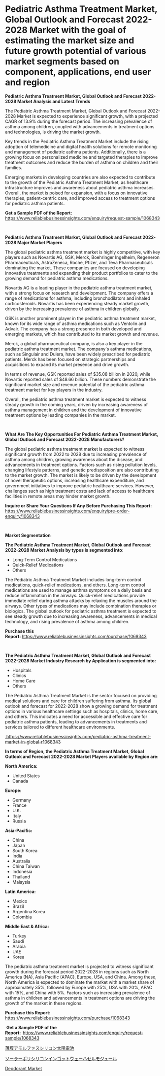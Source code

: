<p><h1>Pediatric Asthma Treatment Market, Global Outlook and Forecast 2022-2028 Market with the goal of estimating the market size and future growth potential of various market segments based on component, applications, end user and region</h1></p><p><strong>Pediatric Asthma Treatment Market, Global Outlook and Forecast 2022-2028 Market Analysis and Latest Trends</strong></p>
<p><p>The Pediatric Asthma Treatment Market, Global Outlook and Forecast 2022-2028 Market is expected to experience significant growth, with a projected CAGR of 13.9% during the forecast period. The increasing prevalence of asthma among children, coupled with advancements in treatment options and technologies, is driving the market growth.</p><p>Key trends in the Pediatric Asthma Treatment Market include the rising adoption of telemedicine and digital health solutions for remote monitoring and management of pediatric asthma patients. Additionally, there is a growing focus on personalized medicine and targeted therapies to improve treatment outcomes and reduce the burden of asthma on children and their families.</p><p>Emerging markets in developing countries are also expected to contribute to the growth of the Pediatric Asthma Treatment Market, as healthcare infrastructure improves and awareness about pediatric asthma increases. Overall, the market is poised for expansion, with a focus on innovative therapies, patient-centric care, and improved access to treatment options for pediatric asthma patients.</p></p>
<p><strong>Get a Sample PDF of the Report:&nbsp;</strong> <a href="https://www.reliablebusinessinsights.com/enquiry/request-sample/1068343">https://www.reliablebusinessinsights.com/enquiry/request-sample/1068343</a></p>
<p>&nbsp;</p>
<p><strong>Pediatric Asthma Treatment Market, Global Outlook and Forecast 2022-2028 Major Market Players</strong></p>
<p><p>The global pediatric asthma treatment market is highly competitive, with key players such as Novartis AG, GSK, Merck, Boehringer Ingelheim, Regeneron Pharmaceuticals, AstraZeneca, Roche, Pfizer, and Teva Pharmaceuticals dominating the market. These companies are focused on developing innovative treatments and expanding their product portfolios to cater to the growing demand for pediatric asthma medications.</p><p>Novartis AG is a leading player in the pediatric asthma treatment market, with a strong focus on research and development. The company offers a range of medications for asthma, including bronchodilators and inhaled corticosteroids. Novartis has been experiencing steady market growth, driven by the increasing prevalence of asthma in children globally.</p><p>GSK is another prominent player in the pediatric asthma treatment market, known for its wide range of asthma medications such as Ventolin and Advair. The company has a strong presence in both developed and emerging markets, which has contributed to its market growth and revenue.</p><p>Merck, a global pharmaceutical company, is also a key player in the pediatric asthma treatment market. The company's asthma medications, such as Singulair and Dulera, have been widely prescribed for pediatric patients. Merck has been focused on strategic partnerships and acquisitions to expand its market presence and drive growth.</p><p>In terms of revenue, GSK reported sales of $35.08 billion in 2020, while Novartis reported sales of $48.66 billion. These numbers demonstrate the significant market size and revenue potential of the pediatric asthma treatment market for key players in the industry.</p><p>Overall, the pediatric asthma treatment market is expected to witness steady growth in the coming years, driven by increasing awareness of asthma management in children and the development of innovative treatment options by leading companies in the market.</p></p>
<p>&nbsp;</p>
<p><strong>What Are The Key Opportunities For Pediatric Asthma Treatment Market, Global Outlook and Forecast 2022-2028 Manufacturers?</strong></p>
<p><p>The global pediatric asthma treatment market is expected to witness significant growth from 2022 to 2028 due to increasing prevalence of asthma among children, growing awareness about the disease, and advancements in treatment options. Factors such as rising pollution levels, changing lifestyle patterns, and genetic predisposition are also contributing to the market growth. The market is likely to be driven by the development of novel therapeutic options, increasing healthcare expenditure, and government initiatives to improve pediatric healthcare services. However, challenges such as high treatment costs and lack of access to healthcare facilities in remote areas may hinder market growth.</p></p>
<p><strong>Inquire or Share Your Questions If Any Before Purchasing This Report:</strong> <a href="https://www.reliablebusinessinsights.com/enquiry/pre-order-enquiry/1068343">https://www.reliablebusinessinsights.com/enquiry/pre-order-enquiry/1068343</a></p>
<p>&nbsp;</p>
<p><strong>Market Segmentation</strong></p>
<p><strong>The Pediatric Asthma Treatment Market, Global Outlook and Forecast 2022-2028 Market Analysis by types is segmented into:</strong></p>
<p><ul><li>Long-Term Control Medications</li><li>Quick-Relief Medications</li><li>Others</li></ul></p>
<p><p>The Pediatric Asthma Treatment Market includes long-term control medications, quick-relief medications, and others. Long-term control medications are used to manage asthma symptoms on a daily basis and reduce inflammation in the airways. Quick-relief medications provide immediate relief during asthma attacks by relaxing the muscles around the airways. Other types of medications may include combination therapies or biologics. The global outlook for pediatric asthma treatment is expected to see steady growth due to increasing awareness, advancements in medical technology, and rising prevalence of asthma among children.</p></p>
<p><strong>Purchase this Report:&nbsp;</strong><a href="https://www.reliablebusinessinsights.com/purchase/1068343">https://www.reliablebusinessinsights.com/purchase/1068343</a></p>
<p>&nbsp;</p>
<p><strong>The Pediatric Asthma Treatment Market, Global Outlook and Forecast 2022-2028 Market Industry Research by Application is segmented into:</strong></p>
<p><ul><li>Hospitals</li><li>Clinics</li><li>Home Care</li><li>Others</li></ul></p>
<p><p>The Pediatric Asthma Treatment Market is the sector focused on providing medical solutions and care for children suffering from asthma. Its global outlook and forecast for 2022-2028 show a growing demand for treatment options in various healthcare settings such as hospitals, clinics, home care, and others. This indicates a need for accessible and effective care for pediatric asthma patients, leading to advancements in treatments and services tailored to different healthcare environments.</p></p>
<p><a href="https://www.reliablebusinessinsights.com/pediatric-asthma-treatment-market-in-global-r1068343">&nbsp;https://www.reliablebusinessinsights.com/pediatric-asthma-treatment-market-in-global-r1068343</a></p>
<p><strong>In terms of Region, the Pediatric Asthma Treatment Market, Global Outlook and Forecast 2022-2028 Market Players available by Region are:</strong></p>
<p>
    <p> <strong> North America: </strong>
        <ul>
            <li>United States</li>
            <li>Canada</li>
        </ul>
        </p> 
    <p> <strong> Europe: </strong>
        <ul>
            <li>Germany</li>
            <li>France</li>
            <li>U.K.</li>
            <li>Italy</li>
            <li>Russia</li>
        </ul>
        </p> 
    <p> <strong> Asia-Pacific: </strong>
        <ul>
            <li>China</li>
            <li>Japan</li>
            <li>South Korea</li>
            <li>India</li>
            <li>Australia</li>
            <li>China Taiwan</li>
            <li>Indonesia</li>
            <li>Thailand</li>
            <li>Malaysia</li>
        </ul>
        </p> 
    <p> <strong> Latin America: </strong>
        <ul>
            <li>Mexico</li>
            <li>Brazil</li>
            <li>Argentina Korea</li>
            <li>Colombia</li>
        </ul>
        </p> 
    <p> <strong> Middle East & Africa: </strong>
        <ul>
            <li>Turkey</li>
            <li>Saudi</li>
            <li>Arabia</li>
            <li>UAE</li>
            <li>Korea</li>
        </ul>
    </p>
    </p>
<p><p>The pediatric asthma treatment market is projected to witness significant growth during the forecast period 2022-2028 in regions such as North America (NA), Asia Pacific (APAC), Europe, USA, and China. Among these, North America is expected to dominate the market with a market share of approximately 35%, followed by Europe with 25%, USA with 20%, APAC with 15%, and China with 5%. Factors such as increasing prevalence of asthma in children and advancements in treatment options are driving the growth of the market in these regions.</p></p>
<p><strong>Purchase this Report: </strong><a href="https://www.reliablebusinessinsights.com/purchase/1068343">https://www.reliablebusinessinsights.com/purchase/1068343</a></p>
<p>&nbsp;<strong>Get a Sample PDF of the Report:&nbsp;&nbsp;</strong><a href="https://www.reliablebusinessinsights.com/enquiry/request-sample/1068343">https://www.reliablebusinessinsights.com/enquiry/request-sample/1068343</a></p>
<p><strong></strong></p>
<p><p><a href="https://github.com/TysonKub/Market-Research-Report-List-1/blob/main/477562585235.md">薄膜アモルファスシリコン太陽電池</a></p><p><a href="https://github.com/RaeJenkins1952/Market-Research-Report-List-1/blob/main/351882685234.md">ソーラーポリシリコンインゴットウェーハセルモジュール</a></p><p><a href="https://www.linkedin.com/pulse/decoding-deodorant-market-metrics-share-trends-growth-uvdxe">Deodorant Market</a></p></p>